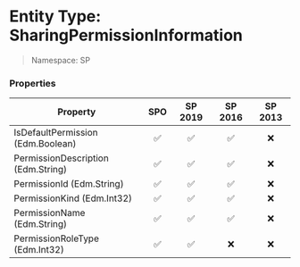 # Entity Type: SharingPermissionInformation

> Namespace: SP

### Properties

Property | SPO | SP 2019 | SP 2016 | SP 2013
----------|:---:|:-------:|:-------:|:-------:
IsDefaultPermission (Edm.Boolean) | ✅ | ✅ | ✅ | ❌
PermissionDescription (Edm.String) | ✅ | ✅ | ✅ | ❌
PermissionId (Edm.String) | ✅ | ✅ | ✅ | ❌
PermissionKind (Edm.Int32) | ✅ | ✅ | ✅ | ❌
PermissionName (Edm.String) | ✅ | ✅ | ✅ | ❌
PermissionRoleType (Edm.Int32) | ✅ | ✅ | ❌ | ❌